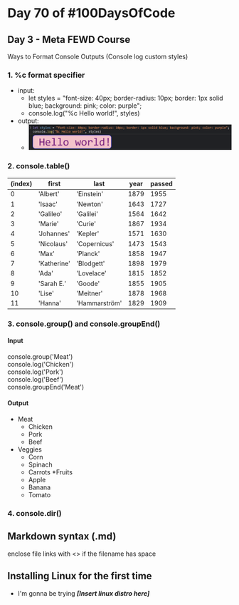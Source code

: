 # Day 70 of #100DaysOfCode

## Day 3 - Meta FEWD Course

Ways to Format Console Outputs (Console log custom styles)

### 1.  %c format specifier

* input:
  * let styles = "font-size: 40px; border-radius: 10px; border: 1px solid blue; background: pink; color: purple";
  * console.log("%c Hello world!", styles)
* output:
  * ![Output](<Day 70_console.log_custom.png>)

### 2. console.table()

| (index) |    first    |     last      | year | passed |
|---------|-------------|---------------|------|--------|
|    0    |  'Albert'   |  'Einstein'   | 1879 |  1955  |
|    1    |   'Isaac'   |   'Newton'    | 1643 |  1727  |
|    2    |  'Galileo'  |   'Galilei'   | 1564 |  1642  |
|    3    |   'Marie'   |    'Curie'    | 1867 |  1934  |
|    4    | 'Johannes'  |   'Kepler'    | 1571 |  1630  |
|    5    | 'Nicolaus'  | 'Copernicus'  | 1473 |  1543  |
|    6    |    'Max'    |   'Planck'    | 1858 |  1947  |
|    7    | 'Katherine' |  'Blodgett'   | 1898 |  1979  |
|    8    |    'Ada'    |  'Lovelace'   | 1815 |  1852  |
|    9    | 'Sarah E.'  |    'Goode'    | 1855 |  1905  |
|   10    |   'Lise'    |   'Meitner'   | 1878 |  1968  |
|   11    |   'Hanna'   | 'Hammarström' | 1829 |  1909  |

### 3. console.group() and console.groupEnd()

#### Input

console.group('Meat') <br/>
console.log('Chicken') <br/>
console.log('Pork') <br/>
console.log('Beef') <br/>
console.groupEnd('Meat') <br/>

#### Output

* Meat
  * Chicken
  * Pork
  * Beef
* Veggies
  * Corn
  * Spinach
  * Carrots
*Fruits
  * Apple
  * Banana
  * Tomato

### 4. console.dir()

## Markdown syntax (.md)

enclose file links with <> if the filename has space

## Installing Linux for the first time

* I'm gonna be trying _**[Insert linux distro here]**_
